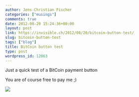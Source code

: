 ```yaml
---
author: Jens-Christian Fischer
categories: ["musings"]
comments: true
date: 2012-08-20 15:24:36+00:00
layout: post
link: https://invisible.ch/2012/08/20/bitcoin-button-test/
slug: bitcoin-button-test
tags: ["blog"]
title: BitCoin button test
type: post
wordpress_id: 12063
---
```


Just a quick test of a BitCoin payment button




You are of course free to pay me ;)



[![](https://payment.mtgox.com/img/mtgox-checkout.png)](https://payment.mtgox.com/ecae60c6-4794-48b5-8e1d-dc5eb6eb0248)

